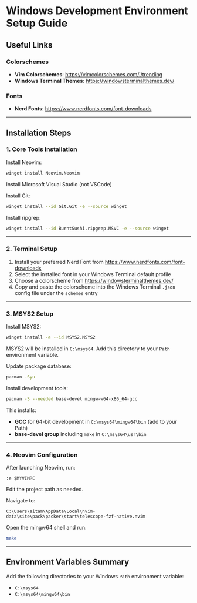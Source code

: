# Windows Development Environment Setup Guide

## Useful Links

### Colorschemes
- **Vim Colorschemes**: https://vimcolorschemes.com/i/trending
- **Windows Terminal Themes**: https://windowsterminalthemes.dev/

### Fonts
- **Nerd Fonts**: https://www.nerdfonts.com/font-downloads

---

## Installation Steps

### 1. Core Tools Installation

Install Neovim:
```bash
winget install Neovim.Neovim
```

Install Microsoft Visual Studio (not VSCode)

Install Git:
```bash
winget install --id Git.Git -e --source winget
```

Install ripgrep:
```bash
winget install --id BurntSushi.ripgrep.MSVC -e --source winget
```

---

### 2. Terminal Setup

1. Install your preferred Nerd Font from https://www.nerdfonts.com/font-downloads
2. Select the installed font in your Windows Terminal default profile
3. Choose a colorscheme from https://windowsterminalthemes.dev/
4. Copy and paste the colorscheme into the Windows Terminal `.json` config file under the `schemes` entry

---

### 3. MSYS2 Setup

Install MSYS2:
```bash
winget install -e --id MSYS2.MSYS2
```

MSYS2 will be installed in `C:\msys64`. Add this directory to your `Path` environment variable.

Update package database:
```bash
pacman -Syu
```

Install development tools:
```bash
pacman -S --needed base-devel mingw-w64-x86_64-gcc
```

This installs:
- **GCC** for 64-bit development in `C:\msys64\mingw64\bin` (add to your Path)
- **base-devel group** including `make` in `C:\msys64\usr\bin`

---

### 4. Neovim Configuration

After launching Neovim, run:
```vim
:e $MYVIMRC
```

Edit the project path as needed.

Navigate to:
```
C:\Users\aitam\AppData\Local\nvim-data\site\pack\packer\start\telescope-fzf-native.nvim
```

Open the mingw64 shell and run:
```bash
make
```

---

## Environment Variables Summary

Add the following directories to your Windows `Path` environment variable:
- `C:\msys64`
- `C:\msys64\mingw64\bin`

